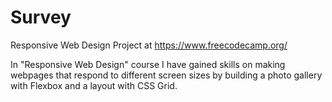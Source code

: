 # Survey

Responsive Web Design Project at https://www.freecodecamp.org/

In "Responsive Web Design" course I have gained skills on making webpages that respond to different screen sizes by building a photo gallery with Flexbox and a layout with CSS Grid.
